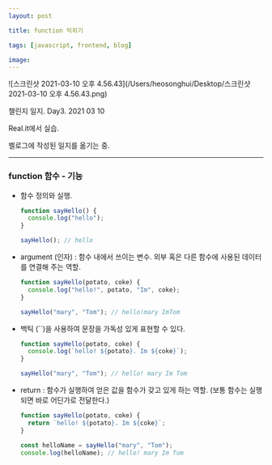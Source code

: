 ```yaml
---
layout: post

title: function 익히기

tags: [javascript, frontend, blog]

image:
---
```


![스크린샷 2021-03-10 오후 4.56.43](/Users/heosonghui/Desktop/스크린샷 2021-03-10 오후 4.56.43.png)

챌린지 일지. Day3. 2021 03 10

Real.it에서 실습.

벨로그에 작성된 일지를 옮기는 중.

---

### function 함수 - 기능

- 함수 정의와 실행.

  ```javascript
  function sayHello() {
    console.log("hello");
  }

  sayHello(); // hello
  ```

- argument (인자) : 함수 내에서 쓰이는 변수. 외부 혹은 다른 함수에 사용된 데이터를 연결해 주는 역할.

  ```javascript
  function sayHello(potato, coke) {
    console.log("hello!", potato, "Im", coke);
  }

  sayHello("mary", "Tom"); // hello!mary ImTom
  ```

- 백틱 (``)을 사용하여 문장을 가독성 있게 표현할 수 있다.

  ```javascript
  function sayHello(potato, coke) {
    console.log(`hello! ${potato}. Im ${coke}`);
  }

  sayHello("mary", "Tom"); // hello! mary Im Tom
  ```

- return : 함수가 실행하여 얻은 값을 함수가 갖고 있게 하는 역할. (보통 함수는 실행되면 바로 어딘가로 전달한다.)

  ```javascript
  function sayHello(potato, coke) {
    return `hello! ${potato}. Im ${coke}`;
  }

  const helloName = sayHello("mary", "Tom");
  console.log(helloName); // hello! mary Im Tom
  ```
